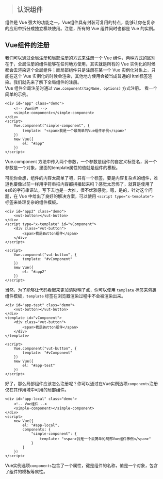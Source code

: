 > ## **认识组件**

组件是 Vue 强大的功能之一。Vue组件具有封装可复用的特点，能够让你在复杂的应用中拆分成独立模块使用。注意，所有的 Vue 组件同时也都是 Vue 的实例。      

## **Vue组件的注册**

我们可以通过全局注册和局部注册的方式来注册一个 Vue 组件，两种方式的区别在于，全局注册的组件能够在任何地方使用，其实就是所有的 Vue 实例化的时候都会去渲染这个全局组件；而局部组件只是注册在某一个 Vue 实例化对象上，只能在这个 Vue 实例化的时候会渲染，其他地方使用会被当成普通的Html标签渲染。我们就先来了解下全局组件的注册。     
Vue 组件全局注册时通过 `Vue.component(tagName, options)` 方式注册。  看一个简单的示例。

```
<div id="app" class="demo">
    <!-- Vue组件 -->
    <simple-component></simple-component>
</div>
<script>
    Vue.component("simple-component", {
        template: "<span>我是一个最简单的Vue组件示例</span>"
    })
    new Vue({
        el: "#app"
    })
</script>
```
Vue.component 方法中传入两个参数，一个参数是组件的自定义标签名，另一个参数是一个对象，里面的template属性的值就是组件的模板。

可能你会想，组件的内容太简单了吧，只有一个标签，要是内容复杂点的组件，难道也要像以前一样用字符串把内容都拼接起来吗？感觉太恐怖了，就算是使用了es6的字符串语法，写下去也是一大推，很不优雅感觉。嗯，是的，针对这个问题，在 Vue 中给出了良好的解决方案，可以使用 `<script type="x-template">` 标签来处理复杂的组件模板。

```
<div id="app2" class="demo">
    <vut-button></vut-button>
</div>
<script type="x-template" id="vComponent">
    <div class="vut-button">
        <span>我是Button组件</span>
    </div>
</script>

<script>
    Vue.component("vut-button", {
        template: "#vComponent"
    })
    new Vue({
        el: "#app2"
    })
</script>
```
当然，为了能够让代码看起来更加清晰明了点，你可以使用 `template` 标签来包裹组件模板，`template` 标签在浏览器渲染过程中不会被渲染出来。

```
<div id="app-test" class="demo">
    <vut-button></vut-button>
</div>
<template id="vComponent">
    <div class="vut-button">
        <span>我是Button组件</span>
    </div>
</template>

<script>
    Vue.component("vut-button", {
        template: "#vComponent"
    })
    new Vue({
        el: "#app-test"
    })
</script>
```
好了，那么局部组件应该怎么注册呢？你可以通过在Vue实例选项`components`注册仅在其作用域中可用的局部组件。
```
<div id="app-local" class="demo">
    <!-- Vue组件 -->
    <simple-component></simple-component>
</div>
<script>
    new Vue({
        el: "#app-local",
        components: {
            "simple-component": {
                template: "<span>我是一个最简单的局部Vue组件示例</span>"
            }
        }
    })
</script>
```  
Vue实例选项`components`包含了一个属性，键是组件的名称，值是一个对象，包含了组件的模板等属性。